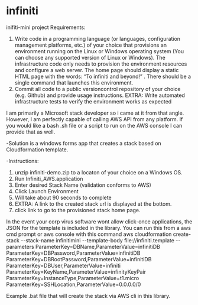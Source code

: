 # infiniti
inifiti-mini project
Requirements:
1. Write code in a programming language (or languages, configuration management platforms, etc.) of your choice that provisions an environment running on the Linux or Windows operating system (You can choose any supported version of Linux or Windows). The infrastructure code only needs to provision the environment resources and configure a web server. The home page should display a static HTML page with the words: “To infiniti and beyond!” . There should be a single command that launches this environment.
2. Commit all code to a public version­control repository of your choice (e.g. Github) and provide usage instructions.
EXTRA: Write automated infrastructure tests to verify the environment works as expected

I am primarily a Microsoft stack developer so i came at it from that angle. However, I am perfectly capable of calling AWS API from any platform. If you would like a bash .sh file or a script to run on the AWS console I can provide that as well. 

-Solution is a windows forms app that creates a stack based on Cloudformation template.

-Instructions:
1. unzip infiniti-demo.zip to a locaton of your choice on a Windows OS.
2. Run Infiniti_AWS.application
3. Enter desired Stack Name (validation conforms to AWS)
4. Click Launch Environment
5. Will take about 90 seconds to complete
6. EXTRA: A link to the created stack url is displayed at the bottom.
7. click link to go to the provisioned stack home page.


In the event your corp virus software wont allow click-once applications, the JSON for the template is included in the library. You can run this from a aws cmd prompt or aws console with this command
aws cloudformation create-stack --stack-name infinitimini --template-body file://infiniti.template --parameters  ParameterKey=DBName,ParameterValue=infinitiDB ParameterKey=DBPassword,ParameterValue=infinitiDB ParameterKey=DBRootPassword,ParameterValue=infinitiDB ParameterKey=DBUser,ParameterValue=infiniti ParameterKey=KeyName,ParameterValue=infinityKeyPair ParameterKey=InstanceType,ParameterValue=t1.micro ParameterKey=SSHLocation,ParameterValue=0.0.0.0/0

Example .bat file that will create the stack via AWS cli in this library.
